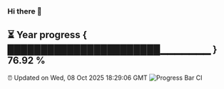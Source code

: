 ### Hi there 👋
⏳ Year progress { ███████████████████████▁▁▁▁▁▁▁ } 76.92 %
---
⏰ Updated on Wed, 08 Oct 2025 18:29:06 GMT
![Progress Bar CI](https://github.com/liununu/liununu/workflows/Progress%20Bar%20CI/badge.svg)

